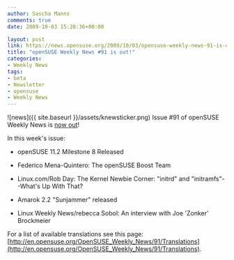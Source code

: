 ```yaml
---
author: Sascha Manns
comments: true
date: 2009-10-03 15:28:36+00:00

layout: post
link: https://news.opensuse.org/2009/10/03/opensuse-weekly-news-91-is-out/
title: "openSUSE Weekly News #91 is out!"
categories:
- Weekly News
tags:
- beta
- Newsletter
- opensuse
- Weekly News
---
```

![news]({{ site.baseurl }}/assets/knewsticker.png) Issue #91 of openSUSE Weekly News is [now out](http://en.opensuse.org/OpenSUSE_Weekly_News/91)!

In this week's issue:




	
  * openSUSE 11.2 Milestone 8 Released

	
  * Federico Mena-Quintero: The openSUSE Boost Team

	
  * Linux.com/Rob Day: The Kernel Newbie Corner: "initrd" and "initramfs"--What's Up With That?

	
  * Amarok 2.2 "Sunjammer" released

	
  * Linux Weekly News/rebecca Sobol: An interview with Joe 'Zonker' Brockmeier



For a list of available translations see this page:
[http://en.opensuse.org/OpenSUSE_Weekly_News/91/Translations](http://en.opensuse.org/OpenSUSE_Weekly_News/91/Translations).		
